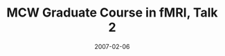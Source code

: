 ---
title: "MCW Graduate Course in fMRI, Talk 2"
project_id: 
date: 2007-02-06
conference_id: ""
presenters:
   - peter_bandettini
summary: "<p>MCW Graduate Course in fMRI, Talk 2, Milwaukee, WI</p>"
file: /assets/presentations/T203.ppt
filename: T203.ppt
layout: presentation
---